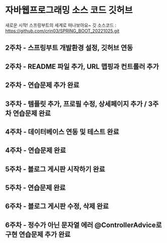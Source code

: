 # 자바웹프로그래밍 소스 코드 깃허브

새로운 시작! 스프링부트의 세계로 떠나보아요~
깃 소스코드 : https://github.com/crin03/SPRING_BOOT_20221025.git

## 2주차 - 스프링부트 개발환경 설정, 깃허브 연동
## 2주차 - README 파일 추가, URL 맵핑과 컨트롤러 추가
## 2주차 - 연습문제 추가 완료
## 3주차 - 템플릿 추가, 프로필 수정, 상세페이지 추가 / 3주차 연습문제 완료
## 4주차 - 데이터베이스 연동 및 테스트 완료
## 4주차 - 연습문제 완료
## 5주차 - 블로그 게시판 시작하기 완료
## 5주차 - 연습문제 완료
## 6주차 - 블로그 게시판 수정, 삭제 완료
## 6주차 - 정수가 아닌 문자열 에러 @ControllerAdvice로 구현 연습문제 추가 완료